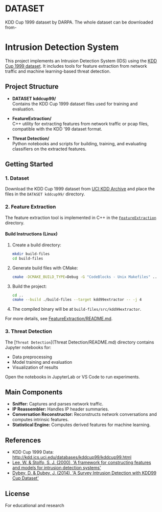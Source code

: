 # DATASET
KDD Cup 1999 dataset by DARPA. The whole dataset can be downloaded from- 

# Intrusion Detection System

This project implements an Intrusion Detection System (IDS) using the [KDD Cup 1999 dataset](http://kdd.ics.uci.edu/databases/kddcup99/kddcup99.html). It includes tools for feature extraction from network traffic and machine learning-based threat detection.

## Project Structure

- **DATASET kddcup99/**  
  Contains the KDD Cup 1999 dataset files used for training and evaluation.

- **FeatureExtraction/**  
  C++ utility for extracting features from network traffic or pcap files, compatible with the KDD '99 dataset format.

- **Threat Detection/**  
  Python notebooks and scripts for building, training, and evaluating classifiers on the extracted features.

## Getting Started

### 1. Dataset

Download the KDD Cup 1999 dataset from [UCI KDD Archive](http://kdd.ics.uci.edu/databases/kddcup99/kddcup99.html) and place the files in the `DATASET kddcup99/` directory.

### 2. Feature Extraction

The feature extraction tool is implemented in C++ in the [`FeatureExtraction`](FeatureExtraction/README.md) directory.

#### Build Instructions (Linux)

1. Create a build directory:
   ```sh
   mkdir build-files
   cd build-files
   ```
2. Generate build files with CMake:
   ```sh
   cmake -DCMAKE_BUILD_TYPE=Debug -G "CodeBlocks - Unix Makefiles" ..
   ```
3. Build the project:
   ```sh
   cd ..
   cmake --build ./build-files --target kdd99extractor -- -j 4
   ```
4. The compiled binary will be at `build-files/src/kdd99extractor`.

For more details, see [FeatureExtraction/README.md](FeatureExtraction/README.md).

### 3. Threat Detection

The [`Threat Detection`](Threat Detection/README.md) directory contains Jupyter notebooks for:

- Data preprocessing
- Model training and evaluation
- Visualization of results

Open the notebooks in JupyterLab or VS Code to run experiments.

## Main Components

- **Sniffer:** Captures and parses network traffic.
- **IP Reassembler:** Handles IP header summaries.
- **Conversation Reconstructor:** Reconstructs network conversations and computes intrinsic features.
- **Statistical Engine:** Computes derived features for machine learning.

## References

- KDD Cup 1999 Data: http://kdd.ics.uci.edu/databases/kddcup99/kddcup99.html
- [Lee, W. & Stolfo, S. J. (2000), 'A framework for constructing features and models for intrusion detection systems'](http://wenke.gtisc.gatech.edu/ids-readings/lee_dmids_frmwk.pdf)
- [Dybey, D. & Dubey, J. (2014), 'A Survey Intrusion Detection with KDD99 Cup Dataset'](http://www.researchpublish.com/download.php?file=A%20Survey%20Intrusion%20Detection%20with%20KDD99-403.pdf&act=book)

## License

For educational and research